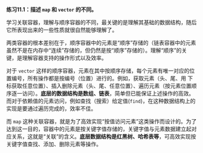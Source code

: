 **练习11.1：描述 `map` 和 `vector` 的不同。**

学习关联容器，理解与顺序容器的不同，最关键的是理解其基础的数据结构，随后它所表现出来的一些性质就很自然能够理解了。

两类容器的根本差别在于，顺序容器中的元素是“顺序”存储的（链表容器中的元素虽然不是在内存中“连续”存储的，但仍然是按“顺序”存储的）。理解“顺序”的关键，是理解容器支持的操作形式以及效率。

对于 `vector` 这样的顺序容器，元素在其中按顺序存储，每个元素有唯一对应的位置编号，所有操作都是按编号（位置）进行的。例如，获取元素（头、尾、用 下标获取任意位置）、插入删除元素（头、尾、任意位置）、遍历元素（按元素位置顺序逐一访问）。**底层的数据结构是数组、链表**，简单但已能保证上述操作的高效。而对于依赖值的元素访问，例如查找（搜索）给定值(`find`)，在这种数据结构上的实现是要通过遍历完成的，效率不佳。

而 `map` 这种关联容器，就是为了高效实现“按值访问元素”这类操作而设计的。为了达到这一目的，容器中的元素是按关键字值存储的，关键字值与元素数据建立起对应关系，这就是“关联”的含义。**底层数据结构是红黑树、哈希表等**，可高效实现按关键字值查找、添加、删除元素等操作。
